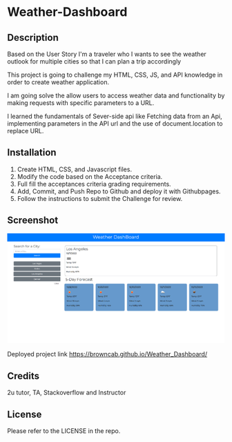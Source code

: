 # Weather-Dashboard

## Description
Based on the User Story I'm a traveler who I wants to see the weather outlook for multiple cities so that I can plan a trip accordingly

This project is going to challenge my HTML, CSS, JS, and API knowledge in order to create weather application. 

I am going solve the allow users to access weather data and functionality by making requests with specific parameters to a URL.

I learned the fundamentals of Sever-side api like Fetching data from an Api, implementing parameters in the API url and the use of document.location to replace URL.

## Installation
1. Create HTML, CSS, and Javascript files.
2. Modify the code based on the Acceptance criteria.
3. Full fill the acceptances criteria grading requirements.
4. Add, Commit, and Push Repo to Github and deploy it with Githubpages.
5. Follow the instructions to submit the Challenge for review.


## Screenshot
<img src = "assets/images/screenshot.png">

Deployed project link
https://browncab.github.io/Weather_Dashboard/


## Credits
2u tutor, TA, Stackoverflow and Instructor

## License
Please refer to the LICENSE in the repo.